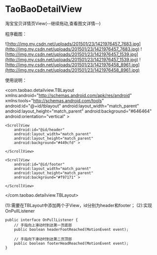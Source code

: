 TaoBaoDetailView
================

淘宝宝贝详情页View(--继续拖动,查看图文详情--)

程序截图：

![http://img.my.csdn.net/uploads/201501/23/1421976457_7683.jpg](http://img.my.csdn.net/uploads/201501/23/1421976457_7683.jpg)
![http://img.my.csdn.net/uploads/201501/23/1421976457_1539.jpg](http://img.my.csdn.net/uploads/201501/23/1421976457_1539.jpg)
![http://img.my.csdn.net/uploads/201501/23/1421976458_8961.jpg](http://img.my.csdn.net/uploads/201501/23/1421976458_8961.jpg)

使用说明：

<com.taobao.detailview.TBLayout xmlns:android="http://schemas.android.com/apk/res/android"
    xmlns:tools="http://schemas.android.com/tools"
    android:id="@+id/tblayout"
    android:layout_width="match_parent"
    android:layout_height="match_parent"
    android:background="#646464"
    android:orientation="vertical" >

    <ScrollView
        android:id="@id/header"
        android:layout_width="match_parent"
        android:layout_height="match_parent"
        android:background="#449cfd" >

    </ScrollView>

    <ScrollView
        android:id="@id/footer"
        android:layout_width="match_parent"
        android:layout_height="match_parent"
        android:background="#f97171" >

    </ScrollView>

</com.taobao.detailview.TBLayout>


(1):需要在TBLayout中添加两个子View，id分别为header和footer；
(2):实现OnPullListener
	
	
	public interface OnPullListener {
		// 手指向上滑动时到达第一页底部
		public boolean headerFootReached(MotionEvent event);

		// 手指向下滑动时到达第二页顶部
		public boolean footerHeadReached(MotionEvent event);
	}
